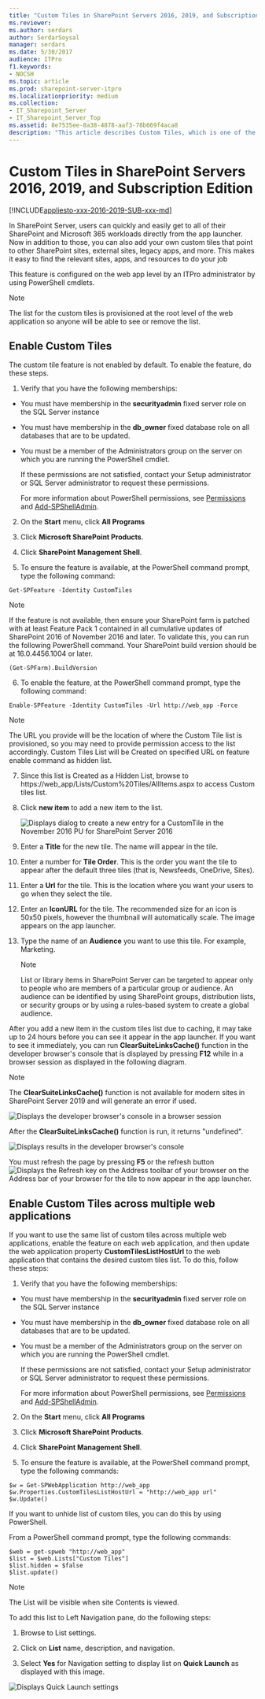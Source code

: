 ```yaml
---
title: "Custom Tiles in SharePoint Servers 2016, 2019, and Subscription Edition"
ms.reviewer: 
ms.author: serdars
author: SerdarSoysal
manager: serdars
ms.date: 5/30/2017
audience: ITPro
f1.keywords:
- NOCSH
ms.topic: article
ms.prod: sharepoint-server-itpro
ms.localizationpriority: medium
ms.collection:
- IT_Sharepoint_Server
- IT_Sharepoint_Server_Top
ms.assetid: 8e7535ee-8a38-4878-aaf3-78b669f4aca8
description: "This article describes Custom Tiles, which is one of the new features in the November 2016 Public Update for SharePoint Server 2016 (Feature Pack 1)."
---
```


# Custom Tiles in SharePoint Servers 2016, 2019, and Subscription Edition

[!INCLUDE[appliesto-xxx-2016-2019-SUB-xxx-md](../includes/appliesto-xxx-2016-2019-SUB-xxx-md.md)] 
  
In SharePoint Server, users can quickly and easily get to all of their SharePoint and Microsoft 365 workloads directly from the app launcher. Now in addition to those, you can also add your own custom tiles that point to other SharePoint sites, external sites, legacy apps, and more. This makes it easy to find the relevant sites, apps, and resources to do your job
  
This feature is configured on the web app level by an ITPro administrator by using PowerShell cmdlets.
  
> [!NOTE]
> The list for the custom tiles is provisioned at the root level of the web application so anyone will be able to see or remove the list. 
  
## Enable Custom Tiles

The custom tile feature is not enabled by default. To enable the feature, do these steps.
  
1. Verify that you have the following memberships:
    
  - You must have membership in the **securityadmin** fixed server role on the SQL Server instance 
    
  - You must have membership in the **db_owner** fixed database role on all databases that are to be updated. 
    
  - You must be a member of the Administrators group on the server on which you are running the PowerShell cmdlet.
    
    If these permissions are not satisfied, contact your Setup administrator or SQL Server administrator to request these permissions.
    
    For more information about PowerShell permissions, see [Permissions](/powershell/sharepoint/sharepoint-server/sharepoint-server-cmdlets?view=sharepoint-ps&preserve-view=true) and [Add-SPShellAdmin](/powershell/module/sharepoint-server/Add-SPShellAdmin?view=sharepoint-ps&preserve-view=true).
    
2. On the **Start** menu, click **All Programs**
    
3. Click **Microsoft SharePoint Products**.
    
4. Click **SharePoint Management Shell**.
    
5. To ensure the feature is available, at the PowerShell command prompt, type the following command:
    
  ```
  Get-SPFeature -Identity CustomTiles
  ```

  > [!NOTE]
  > If the feature is not available, then ensure your SharePoint farm is patched with at least Feature Pack 1 contained in all cumulative updates of SharePoint 2016 of November 2016 and later. To validate this, you can run the following PowerShell command. Your SharePoint build version should be at 16.0.4456.1004 or later.
  
  ```
(Get-SPFarm).BuildVersion
  ```

6. To enable the feature, at the PowerShell command prompt, type the following command:
    
  ```
  Enable-SPFeature -Identity CustomTiles -Url http://web_app -Force
  ```

  > [!NOTE]
  > The URL you provide will be the location of where the Custom Tile list is provisioned, so you may need to provide permission access to the list accordingly. Custom Tiles List will be Created on specified URL on feature enable command as hidden list. 
  
7. Since this list is Created as a Hidden List, browse to https://web_app/Lists/Custom%20Tiles/AllItems.aspx to access Custom tiles list.
    
8. Click **new item** to add a new item to the list. 
    
     ![Displays dialog to create a new entry for a CustomTile in the November 2016 PU for SharePoint Server 2016](../media/6597a87e-cd66-463e-b405-8897926f9c55.jpg)
  
9. Enter a **Title** for the new tile. The name will appear in the tile. 
    
10. Enter a number for **Tile Order**. This is the order you want the tile to appear after the default three tiles (that is, Newsfeeds, OneDrive, Sites).
    
11. Enter a **Url** for the tile. This is the location where you want your users to go when they select the tile. 
    
12. Enter an **IconURL** for the tile. The recommended size for an icon is 50x50 pixels, however the thumbnail will automatically scale. The image appears on the app launcher.
    
13. Type the name of an **Audience** you want to use this tile. For example, Marketing. 
    
    > [!NOTE]
    > List or library items in SharePoint Server can be targeted to appear only to people who are members of a particular group or audience. An audience can be identified by using SharePoint groups, distribution lists, or security groups or by using a rules-based system to create a global audience. 
  
After you add a new item in the custom tiles list due to caching, it may take up to 24 hours before you can see it appear in the app launcher. If you want to see it immediately, you can run **ClearSuiteLinksCache()** function in the developer browser's console that is displayed by pressing **F12** while in a browser session as displayed in the following diagram. 

  > [!NOTE]
  > The **ClearSuiteLinksCache()** function is not available for modern sites in SharePoint Server 2019 and will generate an error if used.
  
![Displays the developer browser's console in a browser session](../media/313b5ce5-07df-4fd3-8861-59d3c7635970.jpg)
  
After the **ClearSuiteLinksCache()** function is run, it returns "undefined". 
  
![Displays results in the developer browser's console](../media/12b97d35-e877-40f7-ae0a-73003c0cff47.jpg)
  
You must refresh the page by pressing **F5** or the refresh button ![Displays the Refresh key on the Address toolbar of your browser](../media/8b874097-7bdd-4571-96e8-a3f3ee6af8d4.jpg) on the Address bar of your browser for the tile to now appear in the app launcher. 
  
## Enable Custom Tiles across multiple web applications

If you want to use the same list of custom tiles across multiple web applications, enable the feature on each web application, and then update the web application property **CustomTilesListHostUrl** to the web application that contains the desired custom tiles list. To do this, follow these steps: 
  
1. Verify that you have the following memberships:
    
  - You must have membership in the **securityadmin** fixed server role on the SQL Server instance 
    
  - You must have membership in the **db_owner** fixed database role on all databases that are to be updated. 
    
  - You must be a member of the Administrators group on the server on which you are running the PowerShell cmdlet.
    
    If these permissions are not satisfied, contact your Setup administrator or SQL Server administrator to request these permissions.
    
    For more information about PowerShell permissions, see [Permissions](/powershell/sharepoint/sharepoint-server/sharepoint-server-cmdlets?view=sharepoint-ps&preserve-view=true) and [Add-SPShellAdmin](/powershell/module/sharepoint-server/Add-SPShellAdmin?view=sharepoint-ps&preserve-view=true).
    
2. On the **Start** menu, click **All Programs**
    
3. Click **Microsoft SharePoint Products**.
    
4. Click **SharePoint Management Shell**.
    
5. To ensure the feature is available, at the PowerShell command prompt, type the following commands:
    
  ```
  $w = Get-SPWebApplication http://web_app
  $w.Properties.CustomTilesListHostUrl = "http://web_app url"
  $w.Update()
  ```

If you want to unhide list of custom tiles, you can do this by using PowerShell.
  
From a PowerShell command prompt, type the following commands:
  
```
$web = get-spweb "http://web_app"
$list = $web.Lists["Custom Tiles"]
$list.hidden = $false
$list.update()
```

> [!NOTE]
> The List will be visible when site Contents is viewed. 
  
To add this list to Left Navigation pane, do the following steps:
  
1. Browse to List settings.
    
2. Click on **List** name, description, and navigation. 
    
3. Select **Yes** for Navigation setting to display list on **Quick Launch** as displayed with this image. 
    
![Displays Quick Launch settings](../media/22b5e6e8-37c1-4120-9c89-456d06867a6e.jpg)
  


